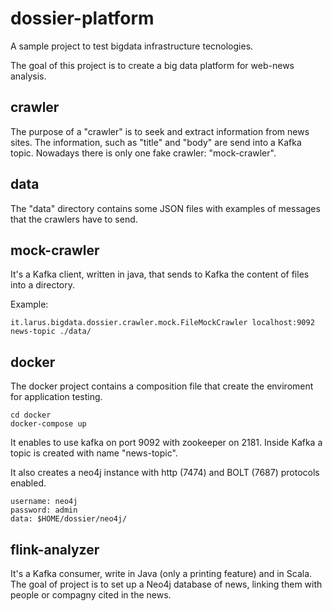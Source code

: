 # dossier-platform
A sample project to test bigdata infrastructure tecnologies.

The goal of this project is to create a big data platform for web-news analysis.

## crawler
The purpose of a "crawler" is to seek and extract information from news sites. 
The information, such as "title" and "body" are send into a Kafka topic. Nowadays there is only one fake crawler: "mock-crawler".

## data
The "data" directory contains some JSON files with examples of messages that the crawlers have to send.

## mock-crawler
It's a Kafka client, written in java, that sends to Kafka the content of files into a directory.

Example:
```
it.larus.bigdata.dossier.crawler.mock.FileMockCrawler localhost:9092 news-topic ./data/
```

## docker
The docker project contains a composition file that create the enviroment for application testing.
```
cd docker
docker-compose up
```
It enables to use kafka on port 9092 with zookeeper on 2181. Inside Kafka a topic is created with name "news-topic".

It also creates a neo4j instance with http (7474) and BOLT (7687) protocols enabled.
```
username: neo4j
password: admin
data: $HOME/dossier/neo4j/
```

## flink-analyzer
It's a Kafka consumer, write in Java (only a printing feature) and in Scala. 
The goal of project is to set up a Neo4j database of news, linking them with people or compagny cited in the news.
